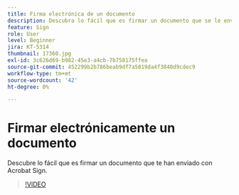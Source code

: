 ```yaml
---
title: Firma electrónica de un documento
description: Descubra lo fácil que es firmar un documento que se le envía con Acrobat Sign
feature: Sign
role: User
level: Beginner
jira: KT-5314
thumbnail: 17360.jpg
exl-id: 3c626d69-b982-45e3-a4cb-7b758175ffea
source-git-commit: 452299b2b786beab9df7a5019da4f3840d9cdec9
workflow-type: tm+mt
source-wordcount: '42'
ht-degree: 0%

---
```


# Firmar electrónicamente un documento

Descubre lo fácil que es firmar un documento que te han enviado con Acrobat Sign.

>[!VIDEO](https://video.tv.adobe.com/v/344217?quality=12&learn=on&hidetitle=true)
